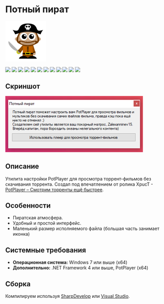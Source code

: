 # Потный пират

![](https://github.com/Zalexanninev15/PotPirate-Utility/blob/main/logo.png?raw=true)

[![](https://img.shields.io/badge/platform-Windows-informational?logo=windows)](https://github.com/Zalexanninev15/PotPirate-Utility)
[![](https://img.shields.io/badge/written_on-.NET_Framework_4.6-512BD4.svg?logo=dotnet)](https://dotnet.microsoft.com/download/dotnet-framework/net46)
[![](https://img.shields.io/badge/written_on-C%23-%23239120.svg?logo=sharp&logoColor=white)](https://github.com/Zalexanninev15/PotPirate-Utility)
[![](https://img.shields.io/github/v/release/Zalexanninev15/PotPirate-Utility)](https://github.com/Zalexanninev15/PotPirate-Utility/releases/latest)
[![](https://img.shields.io/github/downloads/Zalexanninev15/PotPirate-Utility/total.svg)](https://github.com/Zalexanninev15/PotPirate-Utility/releases)
[![](https://img.shields.io/github/last-commit/Zalexanninev15/PotPirate-Utility)](https://github.com/Zalexanninev15/PotPirate-Utility/commits/main)
[![](https://img.shields.io/github/stars/Zalexanninev15/PotPirate-Utility.svg)](https://github.com/Zalexanninev15/PotPirate-Utility/stargazers)
[![](https://img.shields.io/github/forks/Zalexanninev15/PotPirate-Utility.svg)](https://github.com/Zalexanninev15/PotPirate-Utility/network/members)
[![](https://img.shields.io/github/issues/Zalexanninev15/PotPirate-Utility.svg)](https://github.com/Zalexanninev15/PotPirate-Utility/issues?q=is%3Aopen+is%3Aissue)
[![](https://img.shields.io/github/issues-closed/Zalexanninev15/PotPirate-Utility.svg)](https://github.com/Zalexanninev15/PotPirate-Utility/issues?q=is%3Aissue+is%3Aclosed)
[![](https://img.shields.io/badge/license-GPLv3-ligthgreen.svg)](LICENSE)
[![](https://img.shields.io/badge/Donate-FFDD00.svg?logo=buymeacoffee&logoColor=black)](https://z15.neocities.org/donate)

## Скриншот

![](https://github.com/Zalexanninev15/PotPirate-Utility/blob/main/screenshot.png?raw=true)

## Описание

Утилита настройки PotPlayer для просмотра торрент-фильмов без скачивания торрента. Создал под впечатлением от ролика XpucT - [PotPlayer – Смотрим торренты ещё быстрее](https://youtu.be/Dt-r6NkKvRU).

## Особенности

* Пиратская атмосфера.
* Удобный и простой интерфейс.
* Маленький размер исполняемого файла (большая часть занимает иконка)

## Системные требования

* **Операционная система:** Windows 7 или выше (x64)
* **Дополнительно:** .NET Framework 4 или выше, PotPlayer (x64)

## Сборка

Компилируем используя [SharpDevelop](https://sourceforge.net/projects/sharpdevelop) или [Visual Studio](https://visualstudio.microsoft.com/vs).